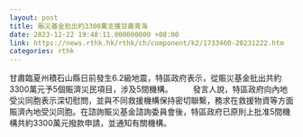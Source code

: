 ```yaml
---
layout: post
title: 賑災基金批出約3300萬支援甘肅青海
date: 2023-12-22 19:48:11.000000000 +08:00
link: https://news.rthk.hk/rthk/ch/component/k2/1733460-20231222.htm
categories: rthk
---
```


甘肅臨夏州積石山縣日前發生6.2級地震，特區政府表示，從賑災基金批出共約3300萬元予5個賑濟災民項目，涉及5間機構。
　　
發言人說，特區政府向內地受災同胞表示深切慰問，並與不同救援機構保持密切聯繫，務求在救援物資等方面賑濟內地受災同胞。在諮詢賑災基金諮詢委員會後，特區政府已原則上批准5間機構共約3300萬元撥款申請，並通知有關機構。
　　
